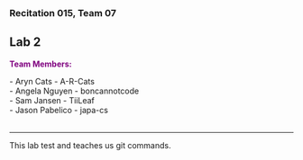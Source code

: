 <h3 style="margin: 0px 0px 0px 0px;">Recitation 015, Team 07</h3>

## Lab 2

<p style="color:purple; font-weight: bold;">Team Members:</p> 
 - Aryn Cats - A-R-Cats <br>
 - Angela Nguyen - boncannotcode <br>
 - Sam Jansen - TiiLeaf <br>
 - Jason Pabelico - japa-cs <br>
<br>
<hr/>
This lab test and teaches us git commands.
